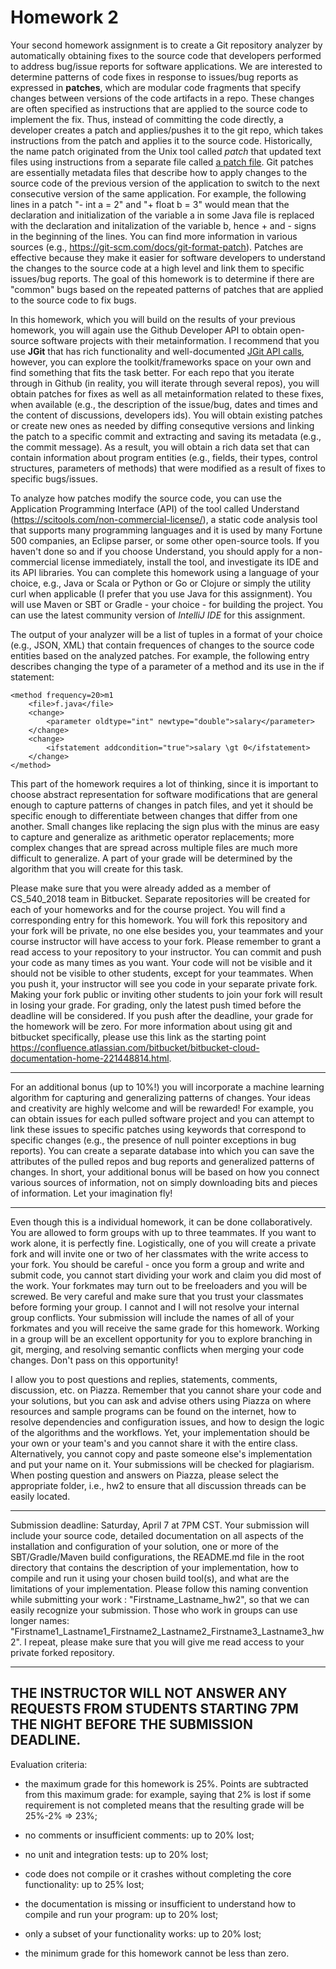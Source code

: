 # Homework 2

Your second homework assignment is to create a Git repository analyzer by automatically obtaining fixes to the source code that developers performed to address bug/issue reports for software applications. We are interested to determine patterns of code fixes in response to issues/bug reports as expressed in **patches**, which are modular code fragments that specify changes between versions of the code artifacts in a repo. These changes are often specified as instructions that are applied to the source code to implement the fix. Thus, instead of committing the code directly, a developer creates a patch and  applies/pushes it to the git repo, which takes instructions from the patch and applies it to the source code. Historically, the name patch originated from the Unix tool called *patch* that updated text files using instructions from a separate file called [a patch file](https://en.wikipedia.org/wiki/Patch_%28Unix%29). Git patches are essentially metadata files that describe how to apply changes to the source code of the previous version of the application to switch to the next consecutive version of the same application. For example, the following lines in a patch "- int a = 2" and "+ float b = 3" would mean that the declaration and initialization of the variable a in some Java file is replaced with the declaration and initalization of the variable b, hence + and - signs in the beginning of the lines. You can find more information in various sources (e.g., https://git-scm.com/docs/git-format-patch). Patches are effective because they make it easier for software developers to understand the changes to the source code at a high level and link them to specific issues/bug reports. The goal of this homework is to determine if there are "common" bugs based on the repeated patterns of patches that are applied to the source code to fix bugs.

In this homework, which you will build on the results of your previous homework, you will again use the Github Developer API to obtain open-source software projects with their metainformation. I recommend that you use **JGit** that has rich functionality and well-documented [JGit API calls](https://www.eclipse.org/jgit/), however, you can explore the toolkit/frameworks space on your own and find something that fits the task better. For each repo that you iterate through in Github (in reality, you will iterate through several repos), you will obtain patches for fixes as well as all metainformation related to these fixes, when available (e.g., the description of the issue/bug, dates and times and the content of discussions, developers ids). You will obtain existing patches or create new ones as needed by diffing consequtive versions and linking the patch to a specific commit and extracting and saving its metadata (e.g., the commit message). As a result, you will obtain a rich data set that can contain information about program entities (e.g., fields, their types, control structures, parameters of methods) that were modified as a result of fixes to specific bugs/issues.

To analyze how patches modify the source code, you can use the Application Programming Interface (API) of the tool called Understand (https://scitools.com/non-commercial-license/), a static code analysis tool that supports many programming languages and it is used by many Fortune 500 companies, an Eclipse parser, or some other open-source tools. If you haven't done so and if you choose Understand, you should apply for a non-commercial license immediately, install the tool, and investigate its IDE and its API libraries. You can complete this homework using a language of your choice, e.g., Java or Scala or Python or Go or Clojure or simply the utility curl when applicable (I prefer that you use Java for this assignment). You will use Maven or SBT or Gradle - your choice - for building the project. You can use the latest community version of *IntelliJ IDE* for this assignment.

The output of your analyzer will be a list of tuples in a format of your choice (e.g., JSON, XML) that contain frequences of changes to the source code entities based on the analyzed patches. For example, the following entry describes changing the type of a parameter of a method and its use in the if statement: 
```
<method frequency=20>m1
	<file>f.java</file>
	<change>
		<parameter oldtype="int" newtype="double">salary</parameter>
	</change>
	<change>
		<ifstatement addcondition="true">salary \gt 0</ifstatement>
	</change>
</method>
```

This part of the homework requires a lot of thinking, since it is important to choose abstract representation for software modifications that are general enough to capture patterns of changes in patch files, and yet it should be specific enough to differentiate between changes that differ from one another. Small changes like replacing the sign plus with the minus are easy to capture and generalize as arithmetic operator replacements; more complex changes that are spread across multiple files are much more difficult to generalize. A part of your grade will be determined by the algorithm that you will create for this task.

Please make sure that you were already added as a member of CS_540_2018 team in Bitbucket. Separate repositories will be created for each of your homeworks and for the course project. You will find a corresponding entry for this homework. You will fork this repository and your fork will be private, no one else besides you, your teammates and your course instructor will have access to your fork. Please remember to grant a read access to your repository to your instructor. You can commit and push your code as many times as you want. Your code will not be visible and it should not be visible to other students, except for your teammates. When you push it, your instructor will see you code in your separate private fork. Making your fork public or inviting other students to join your fork will result in losing your grade. For grading, only the latest push timed before the deadline will be considered. If you push after the deadline, your grade for the homework will be zero. For more information about using git and bitbucket specifically, please use this link as the starting point https://confluence.atlassian.com/bitbucket/bitbucket-cloud-documentation-home-221448814.html.

------

For an additional bonus (up to 10%!) you will incorporate a machine learning algorithm for capturing and generalizing patterns of changes. Your ideas and creativity are highly welcome and will be rewarded! For example, you can obtain issues for each pulled software project and you can attempt to link these issues to specific patches using keywords that correspond to specific changes (e.g., the presence of null pointer exceptions in bug reports). You can create a separate database into which you can save the attributes of the pulled repos and bug reports and generalized patterns of changes. In short, your additional bonus will be based on how you connect various sources of information, not on simply downloading bits and pieces of information. Let your imagination fly!

------

Even though this is a individual homework, it can be done collaboratively. You are allowed to form groups with up to three teammates. If you want to work alone, it is perfectly fine. Logistically, one of you will create a private fork and will invite one or two of her classmates with the write access to your fork. You should be careful - once you form a group and write and submit code, you cannot start dividing your work and claim you did most of the work. Your forkmates may turn out to be freeloaders and you will be screwed. Be very careful and make sure that you trust your classmates before forming your group. I cannot and I will not resolve your internal group conflicts. Your submission will include the names of all of your forkmates and you will receive the same grade for this homework. Working in a group will be an excellent opportunity for you to explore branching in git, merging, and resolving semantic conflicts when merging your code changes. Don't pass on this opportunity!

I allow you to post questions and replies, statements, comments, discussion, etc. on Piazza. Remember that you cannot share your code and your solutions, but you can ask and advise others using Piazza on where resources and sample programs can be found on the internet, how to resolve dependencies and configuration issues, and how to design the logic of the algorithms and the workflows. Yet, your implementation should be your own or your team's and you cannot share it with the entire class. Alternatively, you cannot copy and paste someone else's implementation and put your name on it. Your submissions will be checked for plagiarism. When posting question and answers on Piazza, please select the appropriate folder, i.e., hw2 to ensure that all discussion threads can be easily located.

------

Submission deadline: Saturday, April 7 at 7PM CST. Your submission will include your source code, detailed documentation on all aspects of the installation and configuration of your solution, one or more of the SBT/Gradle/Maven build configurations, the README.md file in the root directory that contains the description of your implementation, how to compile and run it using your chosen build tool(s), and what are the limitations of your implementation. Please follow this naming convention while submitting your work : "Firstname_Lastname_hw2", so that we can easily recognize your submission. Those who work in groups can use longer names: "Firstname1_Lastname1_Firstname2_Lastname2_Firstname3_Lastname3_hw2". I repeat, please make sure that you will give me read access to your private forked repository.

------
THE INSTRUCTOR WILL NOT ANSWER ANY REQUESTS FROM STUDENTS STARTING 7PM THE NIGHT BEFORE THE SUBMISSION DEADLINE.
------

Evaluation criteria:
* the maximum grade for this homework is 25%. Points are subtracted from this maximum grade: for example, saying that 2% is lost if some requirement is not completed means that the resulting grade will be 25%-2% => 23%;

* no comments or insufficient comments: up to 20% lost;

* no unit and integration tests: up to 20% lost;

* code does not compile or it crashes without completing the core functionality: up to 25% lost;

* the documentation is missing or insufficient to understand how to compile and run your program: up to 20% lost;

* only a subset of your functionality works: up to 20% lost;

* the minimum grade for this homework cannot be less than zero.
